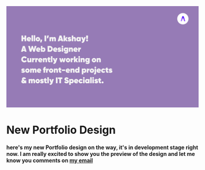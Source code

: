 ![Portfolio Preview](Akshay's%20portfolio%20preview%20.png "New Portfolio on the way")

# New Portfolio Design
#### here's my new Portfolio design on the way, it's in development stage right now. I am really excited to show you the preview of the design and let me know you comments on [my email](pichaisundar318@gmail.com)